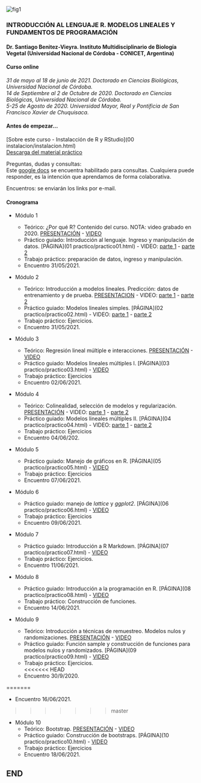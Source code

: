 ![fig1](/images/cactus.png)

### INTRODUCCIÓN AL LENGUAJE R. MODELOS LINEALES Y FUNDAMENTOS DE PROGRAMACIÓN

#### Dr. Santiago Benitez-Vieyra. Instituto Multidisciplinario de Biología Vegetal (Universidad Nacional de Córdoba - CONICET, Argentina)

#### Curso online   
*31 de mayo al 18 de junio de 2021. Doctorado en Ciencias Biológicas, Universidad Nacional de Córdoba.*   
*14 de Septiembre al 2 de Octubre de 2020. Doctorado en Ciencias Biológicas, Universidad Nacional de Córdoba.*  
*5-25 de Agosto de 2020. Universidad Mayor, Real y Pontificia de San Francisco Xavier de Chuquisaca.*    


#### Antes de empezar...
[Sobre este curso - Instalacción de R y RStudio](00 instalacion/instalacion.html)   
[Descarga del material práctico](https://github.com/santiagombv/cursoR/archive/master.zip)   

Preguntas, dudas y consultas:    
Este [google docs](https://docs.google.com/document/d/1FI29KiKhggsTqdMzQRPBgElA5_0zq0id8250Ss--hYI/edit?usp=sharing) se encuentra habilitado para consultas. Cualquiera puede responder, es la intención que aprendamos de forma colaborativa.  

Encuentros: se enviarán los links por e-mail.   

#### Cronograma   

* Módulo 1   
  + Teórico: ¿Por qué R? Contenido del curso. NOTA: video grabado en 2020. [PRESENTACIÓN](teoricos/teor1.html) -  [VIDEO](https://www.youtube.com/watch?v=2i4ce9CGQOs)
  + Práctico guiado: Introducción al lenguaje. Ingreso y manipulación de datos. [PÁGINA](01 practico/practico01.html) - VIDEO: [parte 1](https://www.youtube.com/watch?v=y7JUlQSWPN8) - [parte 2](https://www.youtube.com/watch?v=CJq21IJ6_Tw)   
  + Trabajo práctico: preparación de datos, ingreso y manipulación.  
  + Encuentro 31/05/2021.    
  
* Módulo 2   
  + Teórico: Introducción a modelos lineales. Predicción: datos de entrenamiento y de prueba. [PRESENTACION](teoricos/teor2.html) - VIDEO: [parte 1](https://www.youtube.com/watch?v=st9XRApU9UY) - [parte 2](https://www.youtube.com/watch?v=7TzbWvOqIxA)   
  + Práctico guiado: Modelos lineales simples. [PÁGINA](02 practico/practico02.html)  - VIDEO: [parte 1](https://www.youtube.com/watch?v=Pzi-rhOACKQ) - [parte 2](https://www.youtube.com/watch?v=-LmFkI_rNCo)  
  + Trabajo práctico: Ejercicios.   
  + Encuentro 31/05/2021.    

* Módulo 3
  + Teórico: Regresión lineal múltiple e interacciones. [PRESENTACIÓN](teoricos/teor3.html) - [VIDEO](https://www.youtube.com/watch?v=KeC1N6wY9YU)   
  + Práctico guiado: Modelos lineales múltiples I. [PÁGINA](03 practico/practico03.html) - [VIDEO](https://www.youtube.com/watch?v=BrmYRX5imqY)   
  + Trabajo práctico: Ejercicios   
  + Encuentro 02/06/2021.   

* Módulo 4
  + Teórico: Colinealidad, selección de modelos y regularización. [PRESENTACIÓN](teoricos/teor4.html) - VIDEO: [parte 1](https://www.youtube.com/watch?v=MoyEvU7602k&t=22s) - [parte 2](https://www.youtube.com/watch?v=fhZGHaNrdY0)   
  + Práctico guiado: Modelos lineales múltiples II. [PÁGINA](04 practico/practico04.html) - VIDEO: [parte 1](https://www.youtube.com/watch?v=K7Nh-IJtWNA) - [parte 2](https://www.youtube.com/watch?v=Iksuw-cbj8o&t=685s)     
  + Trabajo práctico: Ejercicios  
  + Encuentro 04/06/202.   

* Módulo 5
  + Práctico guiado: Manejo de gráficos en R. [PÁGINA](05 practico/practico05.html) - [VIDEO](https://www.youtube.com/watch?v=r9RBDnzRmvU)
  + Trabajo práctico: Ejercicios   
  + Encuentro 07/06/2021.    

* Módulo 6   
  + Práctico guiado: manejo de *lattice* y *ggplot2*. [PÁGINA](06 practico/practico06.html) - [VIDEO](https://www.youtube.com/watch?v=r-LtpOI6cik)       
  + Trabajo práctico: Ejercicios    
  + Encuentro 09/06/2021.

* Módulo 7   
  + Práctico guiado: Introducción a R Markdown. [PÁGINA](07 practico/practico07.html) - [VIDEO](https://www.youtube.com/watch?v=IaJMC6hOyFE)   
  + Trabajo práctico: Ejercicios.    
  + Encuentro 11/06/2021.
  
* Módulo 8   
  + Práctico guiado: Introducción a la programación en R. [PÁGINA](08 practico/practico08.html) - [VIDEO](https://www.youtube.com/watch?v=99qO4GVGdDM)    
  + Trabajo práctico: Construcción de funciones.   
  + Encuentro 14/06/2021.  

* Módulo 9   
  + Teórico: Introducción a técnicas de remuestreo. Modelos nulos y randomizaciones. [PRESENTACIÓN](teoricos/teor5.html) - [VIDEO](https://www.youtube.com/watch?v=WpgXEzCWbY0)   
  + Práctico guiado: Función sample y construcción de funciones para modelos nulos y randomizados. [PÁGINA](09 practico/practico09.html) - [VIDEO](https://www.youtube.com/watch?v=HRWMWHghLEw)   
  + Trabajo práctico: Ejercicios.   
<<<<<<< HEAD
  + Encuentro 30/9/2020. 
  
=======
  + Encuentro 16/06/2021.    

>>>>>>> master
* Módulo 10   
  + Teórico: Bootstrap. [PRESENTACIÓN](teoricos/teor6.html) - [VIDEO](https://www.youtube.com/watch?v=AhjApr_aI5c)   
  + Práctico guiado: Construcción de bootstraps. [PÁGINA](10 practico/practico10.html) - [VIDEO](https://www.youtube.com/watch?v=DleSp9aI2gI&t=65s)   
  + Trabajo práctico: Ejercicios   
  + Encuentro 18/06/2021.    

## END
 
